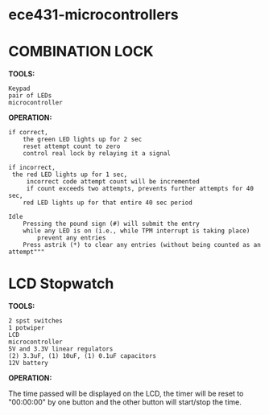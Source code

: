 # ece431-microcontrollers

# COMBINATION LOCK

****************TOOLS:****************

	Keypad
	pair of LEDs
	microcontroller

****************OPERATION:****************

	if correct, 
		the green LED lights up for 2 sec
        reset attempt count to zero
        control real lock by relaying it a signal
				
	if incorrect,
	 the red LED lights up for 1 sec, 
         incorrect code attempt count will be incremented
         if count exceeds two attempts, prevents further attempts for 40 sec, 
      	red LED lights up for that entire 40 sec period
				
	Idle
		Pressing the pound sign (#) will submit the entry
		while any LED is on (i.e., while TPM interrupt is taking place) 
			prevent any entries 
  		Press astrik (*) to clear any entries (without being counted as an attempt"""
# LCD Stopwatch

****************TOOLS:****************

	2 spst switches 
	1 potwiper 
	LCD 
	microcontroller
	5V and 3.3V linear regulators
	(2) 3.3uF, (1) 10uF, (1) 0.1uF capacitors 
	12V battery

****************OPERATION:****************

The time passed will be displayed on the LCD, the timer will be reset to "00:00:00" by one button
and the other button will start/stop the time.
